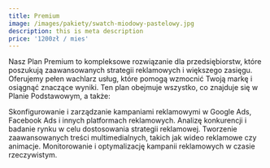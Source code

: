 ```yaml
---
title: Premium
image: /images/pakiety/swatch-miodowy-pastelowy.jpg
description: this is meta description
price: '1200zł / mies'
---
```


Nasz Plan Premium to kompleksowe rozwiązanie dla  przedsiębiorstw, które poszukują zaawansowanych strategii reklamowych i większego zasięgu. Oferujemy pełen wachlarz usług, które pomogą wzmocnić Twoją markę i osiągnąć znaczące wyniki. Ten plan obejmuje wszystko, co znajduje się w Planie Podstawowym, a także:

Skonfigurowanie i zarządzanie kampaniami reklamowymi w Google Ads, Facebook Ads i innych platformach reklamowych.
Analizę konkurencji i badanie rynku w celu dostosowania strategii reklamowej.
Tworzenie zaawansowanych treści multimedialnych, takich jak wideo reklamowe czy animacje.
Monitorowanie i optymalizację kampanii reklamowych w czasie rzeczywistym.